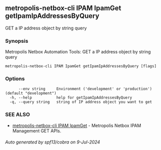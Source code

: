 ## metropolis-netbox-cli IPAM IpamGet getIpamIpAddressesByQuery

GET a IP address object by string query

### Synopsis


Metropolis Netbox Automation Tools:
  GET a IP address object by string query

```
metropolis-netbox-cli IPAM IpamGet getIpamIpAddressesByQuery [flags]
```

### Options

```
      --env string     Environment ('development' or 'production') (default "development")
  -h, --help           help for getIpamIpAddressesByQuery
  -q, --query string   string of IP address object you want to get
```

### SEE ALSO

* [metropolis-netbox-cli IPAM IpamGet]()	 - Metropolis Netbox IPAM Management GET APIs.

###### Auto generated by spf13/cobra on 9-Jul-2024
